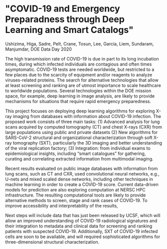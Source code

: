 "COVID-19 and Emergency Preparadness through Deep Learning and Smart Catalogs"
==============================================================================

Ushizima, Higa, Sadre, Pelt, Crane, Tosun, Lee, Garcia, Liem, Sundaram, Manjumdar, DOE Data Day 2020

The high transmission rate of COVID-19 is due in part to its long incubation times, during which infected individuals are contagious and often times asymptomatic. COVID-19 tests are needed worldwide, but restricted to a few places due to the scarcity of equipment and/or reagents to analyze viruses-related proteins. The search for alternative technologies that allow at least screening and ranking are of utmost importance to scale healthcare to worldwide populations. Several technologies within the DOE mission space, for example, deep learning in image analysis, are likely to provide mechanisms for situations that require rapid emergency preparedness.

This project focuses on deploying deep learning algorithms for exploring X-ray imaging from databases with information about COVID-19 infection. The proposed work consists of three main tasks: (1) Advanced analysis for lung scans acquired by computed tomography (CT) and chest X-rays (CXR) from large populations using public and private datasets (2) New algorithms for SARS-CoV-2 structural and organizational characterization through soft X-ray tomography (SXT), particularly the 3D imaging and better understanding of the viral replication factory; (3) Integration: from individual exams to epidemiological insights, including “smart catalogues” for gathering, curating and correlating extracted information from multimodal imaging.

Recent results evaluated on public image databases with information from lung scans, such as CT and CXR, used convolutional neural networks, e.g., U-nets and mixed scaled dense networks, including other techniques in machine learning in order to create a COVID-19 score. Current data-driven models for prediction are also exploring computation at NERSC HPC infrastructure. The resulting computational tools are likely to provide alternative methods to screen, stage and rank cases of COVID-19. To improve accessibility and interpretability of the results, <kenny paragraph about smart catalogue>

Next steps will include data that has just been released by UCSF, which will allow an improved understanding of COVID-19 radiological signatures and their integration to metadata and clinical data for screening and ranking patients with suspected COVID-19. Additionally, SXT of COVID-19 infected cells are soon to be available, and will required sophisticated algorithms for three-dimensional structural characterization.
